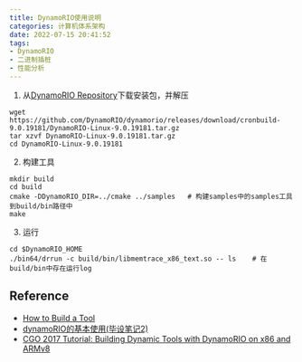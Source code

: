```yaml
---
title: DynamoRIO使用说明
categories: 计算机体系架构
date: 2022-07-15 20:41:52
tags:
- DynamoRIO
- 二进制插桩
- 性能分析
---
```


1. 从[DynamoRIO Repository](https://github.com/DynamoRIO/dynamorio/releases)下载安装包，并解压

```shell {.line-numbers}
wget https://github.com/DynamoRIO/dynamorio/releases/download/cronbuild-9.0.19181/DynamoRIO-Linux-9.0.19181.tar.gz
tar xzvf DynamoRIO-Linux-9.0.19181.tar.gz
cd DynamoRIO-Linux-9.0.19181
```

2. 构建工具

```shell {.line-numbers}
mkdir build
cd build
cmake -DDynamoRIO_DIR=../cmake ../samples	# 构建samples中的samples工具到build/bin路径中
make
```

3. 运行

```shell {.line-numbers}
cd $DynamoRIO_HOME
./bin64/drrun -c build/bin/libmemtrace_x86_text.so -- ls	# 在build/bin中存在运行log
```

## Reference

- [How to Build a Tool](https://dynamorio.org/page_build_client.html)
- [dynamoRIO的基本使用(毕设笔记2)](https://blog.csdn.net/fenggang2333/article/details/113054565)
- [CGO 2017 Tutorial: Building Dynamic Tools with DynamoRIO on x86 and ARMv8](https://dynamorio.org/page_tutorial_cgo17.html)